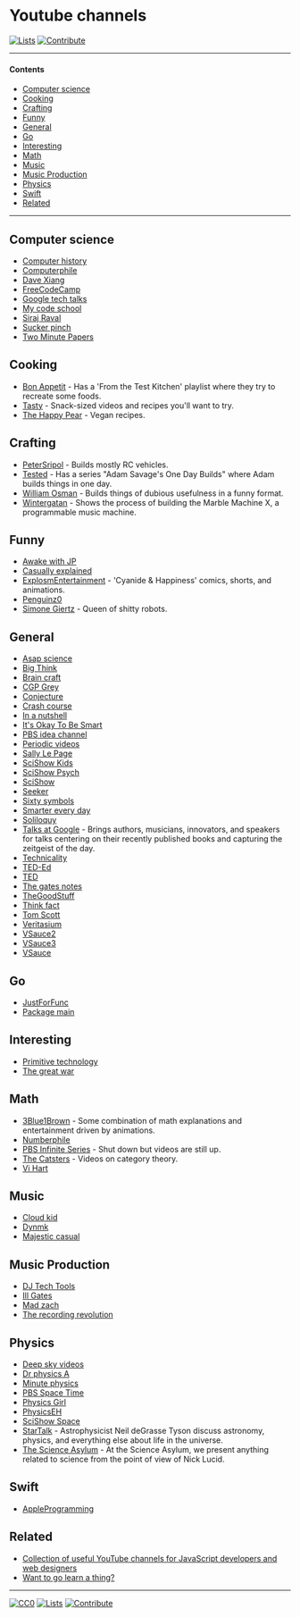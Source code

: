 # Youtube channels

[![Lists](https://img.shields.io/badge/-more%20lists-0a0a0a.svg?style=flat&colorA=0a0a0a)](https://github.com/learn-anything/curated-lists#readme)
[![Contribute](https://img.shields.io/badge/-contribute-0a0a0a.svg?style=flat&colorA=0a0a0a)](CONTRIBUTING.md#readme)

---

#### Contents

- [Computer science](#computer-science)
- [Cooking](#cooking)
- [Crafting](#crafting)
- [Funny](#funny)
- [General](#general)
- [Go](#go)
- [Interesting](#interesting)
- [Math](#math)
- [Music](#music)
- [Music Production](#music-production)
- [Physics](#physics)
- [Swift](#swift)
- [Related](#related)

---

## Computer science

- [Computer history](https://www.youtube.com/user/ComputerHistory/videos)
- [Computerphile](https://www.youtube.com/user/Computerphile/videos)
- [Dave Xiang](https://www.youtube.com/user/daveXbang/videos)
- [FreeCodeCamp](https://www.youtube.com/channel/UC8butISFwT-Wl7EV0hUK0BQ/videos)
- [Google tech talks](https://www.youtube.com/user/GoogleTechTalks/videos)
- [My code school](https://www.youtube.com/user/mycodeschool/videos)
- [Siraj Raval](https://www.youtube.com/channel/UCWN3xxRkmTPmbKwht9FuE5A/videos)
- [Sucker pinch](https://www.youtube.com/user/suckerpinch/videos)
- [Two Minute Papers](https://www.youtube.com/user/keeroyz/videos)

## Cooking

- [Bon Appetit](https://www.youtube.com/channel/UCbpMy0Fg74eXXkvxJrtEn3w) - Has a 'From the Test Kitchen' playlist where they try to recreate some foods.
- [Tasty](https://www.youtube.com/channel/UCJFp8uSYCjXOMnkUyb3CQ3Q/videos) - Snack-sized videos and recipes you'll want to try.
- [The Happy Pear](https://www.youtube.com/channel/UCr1PC384fLPw5PxyXecQDTw) - Vegan recipes.

## Crafting

- [PeterSripol](https://www.youtube.com/channel/UC7yF9tV4xWEMZkel7q8La_w) - Builds mostly RC vehicles.
- [Tested](https://www.youtube.com/user/testedcom) - Has a series "Adam Savage's One Day Builds" where Adam builds things in one day.
- [William Osman](https://www.youtube.com/channel/UCfMJ2MchTSW2kWaT0kK94Yw) - Builds things of dubious usefulness in a funny format.
- [Wintergatan](https://www.youtube.com/user/wintergatan2000) - Shows the process of building the Marble Machine X, a programmable music machine.

## Funny

- [Awake with JP](https://www.youtube.com/user/AwakenWithJP/videos)
- [Casually explained](https://www.youtube.com/channel/UCr3cBLTYmIK9kY0F_OdFWFQ/videos)
- [ExplosmEntertainment](https://www.youtube.com/channel/UCWXCrItCF6ZgXrdozUS-Idw) - 'Cyanide & Happiness' comics, shorts, and animations.
- [Penguinz0](https://www.youtube.com/user/penguinz0)
- [Simone Giertz](https://www.youtube.com/channel/UC3KEoMzNz8eYnwBC34RaKCQ) - Queen of shitty robots.

## General

- [Asap science](https://www.youtube.com/user/AsapSCIENCE/videos)
- [Big Think](https://www.youtube.com/user/bigthink/videos)
- [Brain craft](https://www.youtube.com/user/braincraftvideo/videos)
- [CGP Grey](https://www.youtube.com/user/CGPGrey/videos)
- [Conjecture](https://www.youtube.com/user/conjecturevlog/videos)
- [Crash course](https://www.youtube.com/user/crashcourse/videos)
- [In a nutshell](https://www.youtube.com/user/Kurzgesagt/videos)
- [It's Okay To Be Smart](https://www.youtube.com/user/itsokaytobesmart/videos)
- [PBS idea channel](https://www.youtube.com/user/pbsideachannel/videos)
- [Periodic videos](https://www.youtube.com/user/periodicvideos/videos)
- [Sally Le Page](https://www.youtube.com/user/shedscience/videos)
- [SciShow Kids](https://www.youtube.com/user/scishowkids/videos)
- [SciShow Psych](https://www.youtube.com/channel/UCUdettijNYvLAm4AixZv4RA/videos)
- [SciShow](https://www.youtube.com/user/scishow/videos)
- [Seeker](https://www.youtube.com/user/DNewsChannel/videos)
- [Sixty symbols](https://www.youtube.com/user/sixtysymbols/videos)
- [Smarter every day](https://www.youtube.com/user/destinws2/videos)
- [Soliloquy](https://www.youtube.com/user/Soliloquy084/videos)
- [Talks at Google](https://www.youtube.com/user/AtGoogleTalks/videos) - Brings authors, musicians, innovators, and speakers for talks centering on their recently published books and capturing the zeitgeist of the day.
- [Technicality](https://www.youtube.com/user/TechnicalityTime/videos)
- [TED-Ed](https://www.youtube.com/user/TEDEducation/videos)
- [TED](https://www.youtube.com/user/TEDtalksDirector/videos) 
- [The gates notes](https://www.youtube.com/user/thegatesnotes/videos)
- [TheGoodStuff](https://www.youtube.com/user/TheGoodStuff/videos)
- [Think fact](https://www.youtube.com/user/Thinkjijok/videos)
- [Tom Scott](https://www.youtube.com/user/enyay/videos)
- [Veritasium](https://www.youtube.com/user/1veritasium/videos)
- [VSauce2](https://www.youtube.com/user/Vsauce2/videos)
- [VSauce3](https://www.youtube.com/user/Vsauce3/videos)
- [VSauce](https://www.youtube.com/user/Vsauce/videos)

## Go

- [JustForFunc](https://www.youtube.com/channel/UC_BzFbxG2za3bp5NRRRXJSw)
- [Package main](https://www.youtube.com/channel/UCI39wKG8GQnuzFPN5SM55qw)

## Interesting

- [Primitive technology](https://www.youtube.com/channel/UCAL3JXZSzSm8AlZyD3nQdBA/videos)
- [The great war](https://www.youtube.com/user/TheGreatWar/videos)

## Math

- [3Blue1Brown](https://www.youtube.com/channel/UCYO_jab_esuFRV4b17AJtAw/videos) - Some combination of math explanations and entertainment driven by animations.
- [Numberphile](https://www.youtube.com/user/numberphile/videos)
- [PBS Infinite Series](https://www.youtube.com/channel/UCs4aHmggTfFrpkPcWSaBN9g) - Shut down but videos are still up.
- [The Catsters](https://www.youtube.com/user/TheCatsters) - Videos on category theory.
- [Vi Hart](https://www.youtube.com/user/Vihart/videos)

## Music

- [Cloud kid](https://www.youtube.com/user/CloudKidOfficial/videos)
- [Dynmk](https://www.youtube.com/user/dynmkde/videos)
- [Majestic casual](https://www.youtube.com/user/majesticcasual/videos)

## Music Production

- [DJ Tech Tools](https://www.youtube.com/user/eangolden)
- [Ill Gates](https://www.youtube.com/user/illGates...)
- [Mad zach](https://www.youtube.com/user/MadZachTV)
- [The recording revolution](https://www.youtube.com/user/recordin...)

## Physics

- [Deep sky videos](https://www.youtube.com/user/DeepSkyVideos/videos)
- [Dr physics A](https://www.youtube.com/user/DrPhysicsA/videos)
- [Minute physics](https://www.youtube.com/user/minutephysics/videos)
- [PBS Space Time](https://www.youtube.com/channel/UC7_gcs09iThXybpVgjHZ_7g/videos)
- [Physics Girl](https://www.youtube.com/user/physicswoman/videos)
- [PhysicsEH](https://www.youtube.com/user/PhysicsEH/videos)
- [SciShow Space](https://www.youtube.com/user/scishowspace/videos)
- [StarTalk](https://www.youtube.com/user/startalkradio/videos) - Astrophysicist Neil deGrasse Tyson discuss astronomy, physics, and everything else about life in the universe.
- [The Science Asylum](https://www.youtube.com/channel/UCXgNowiGxwwnLeQ7DXTwXPg) - At the Science Asylum, we present anything related to science from the point of view of Nick Lucid.

## Swift

- [AppleProgramming](https://www.youtube.com/channel/UCDg-YmnNehm3KB0BpytkUJg)

## Related

- [Collection of useful YouTube channels for JavaScript developers and web designers](https://github.com/andrew--r/channels#readme)
- [Want to go learn a thing?](http://mysterybox.goverbanoun.com/)

---

[![CC0](https://img.shields.io/badge/license-CC0-0a0a0a.svg?style=flat&colorA=0a0a0a)](https://creativecommons.org/publicdomain/zero/1.0/)
[![Lists](https://img.shields.io/badge/-more%20lists-0a0a0a.svg?style=flat&colorA=0a0a0a)](https://github.com/learn-anything/curated-lists#readme)
[![Contribute](https://img.shields.io/badge/-contribute-0a0a0a.svg?style=flat&colorA=0a0a0a)](CONTRIBUTING.md#readme)
